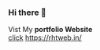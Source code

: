 ### Hi there 👋

Vist My <strong>portfolio Website</strong> <br />
<a href="https://rhtweb.in/" target="_blank">click</a>
https://rhtweb.in/

<!--
**RhtWeb/RhtWeb** is a ✨ _special_ ✨ repository because its `README.md` (this file) appears on your GitHub profile.

Here are some ideas to get you started:

- 🔭 I’m currently working on ...
- 🌱 I’m currently learning ...
- 👯 I’m looking to collaborate on ...
- 🤔 I’m looking for help with ...
- 💬 Ask me about ...
- 📫 How to reach me: ...
- 😄 Pronouns: ...
- ⚡ Fun fact: ...
-->
